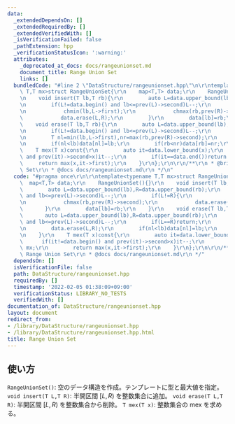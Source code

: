 ```yaml
---
data:
  _extendedDependsOn: []
  _extendedRequiredBy: []
  _extendedVerifiedWith: []
  _isVerificationFailed: false
  _pathExtension: hpp
  _verificationStatusIcon: ':warning:'
  attributes:
    _deprecated_at_docs: docs/rangeunionset.md
    document_title: Range Union Set
    links: []
  bundledCode: "#line 2 \"DataStructure/rangeunionset.hpp\"\n\r\ntemplate<typename\
    \ T,T mx>struct RangeUnionSet{\r\n    map<T,T> data;\r\n    RangeUnionSet(){}\r\
    \n    void insert(T lb,T rb){\r\n        auto L=data.upper_bound(lb),R=data.upper_bound(rb);\r\
    \n        if(L!=data.begin() and lb<=prev(L)->second)L--;\r\n        if(L!=R){\r\
    \n            chmin(lb,L->first);\r\n            chmax(rb,prev(R)->second);\r\n\
    \            data.erase(L,R);\r\n        }\r\n        data[lb]=rb;\r\n    }\r\n\
    \    void erase(T lb,T rb){\r\n        auto L=data.upper_bound(lb),R=data.upper_bound(rb);\r\
    \n        if(L!=data.begin() and lb<=prev(L)->second)L--;\r\n        if(L==R)return;\r\
    \n        T nl=min(lb,L->first),nr=max(rb,prev(R)->second);\r\n        data.erase(L,R);\r\
    \n        if(nl<lb)data[nl]=lb;\r\n        if(rb<nr)data[rb]=nr;\r\n    }\r\n\
    \    T mex(T x)const{\r\n        auto it=data.lower_bound(x);\r\n        if(it!=data.begin()\
    \ and prev(it)->second>x)it--;\r\n        if(it==data.end())return mx;\r\n   \
    \     return max(x,it->first);\r\n    }\r\n};\r\n\r\n/**\r\n * @brief Range Union\
    \ Set\r\n * @docs docs/rangeunionset.md\r\n */\n"
  code: "#pragma once\r\n\r\ntemplate<typename T,T mx>struct RangeUnionSet{\r\n  \
    \  map<T,T> data;\r\n    RangeUnionSet(){}\r\n    void insert(T lb,T rb){\r\n\
    \        auto L=data.upper_bound(lb),R=data.upper_bound(rb);\r\n        if(L!=data.begin()\
    \ and lb<=prev(L)->second)L--;\r\n        if(L!=R){\r\n            chmin(lb,L->first);\r\
    \n            chmax(rb,prev(R)->second);\r\n            data.erase(L,R);\r\n \
    \       }\r\n        data[lb]=rb;\r\n    }\r\n    void erase(T lb,T rb){\r\n \
    \       auto L=data.upper_bound(lb),R=data.upper_bound(rb);\r\n        if(L!=data.begin()\
    \ and lb<=prev(L)->second)L--;\r\n        if(L==R)return;\r\n        T nl=min(lb,L->first),nr=max(rb,prev(R)->second);\r\
    \n        data.erase(L,R);\r\n        if(nl<lb)data[nl]=lb;\r\n        if(rb<nr)data[rb]=nr;\r\
    \n    }\r\n    T mex(T x)const{\r\n        auto it=data.lower_bound(x);\r\n  \
    \      if(it!=data.begin() and prev(it)->second>x)it--;\r\n        if(it==data.end())return\
    \ mx;\r\n        return max(x,it->first);\r\n    }\r\n};\r\n\r\n/**\r\n * @brief\
    \ Range Union Set\r\n * @docs docs/rangeunionset.md\r\n */"
  dependsOn: []
  isVerificationFile: false
  path: DataStructure/rangeunionset.hpp
  requiredBy: []
  timestamp: '2022-02-05 01:38:09+09:00'
  verificationStatus: LIBRARY_NO_TESTS
  verifiedWith: []
documentation_of: DataStructure/rangeunionset.hpp
layout: document
redirect_from:
- /library/DataStructure/rangeunionset.hpp
- /library/DataStructure/rangeunionset.hpp.html
title: Range Union Set
---
```

## 使い方

`RangeUnionSet()`: 空のデータ構造を作成。テンプレートに型と最大値を指定。
`void insert(T L,T R)`: 半開区間 $[L,R)$ を整数集合に追加。
`void erase(T L,T R)`: 半開区間 $[L,R)$ を整数集合から削除。
`T mex(T x)`: 整数集合の mex を求める。